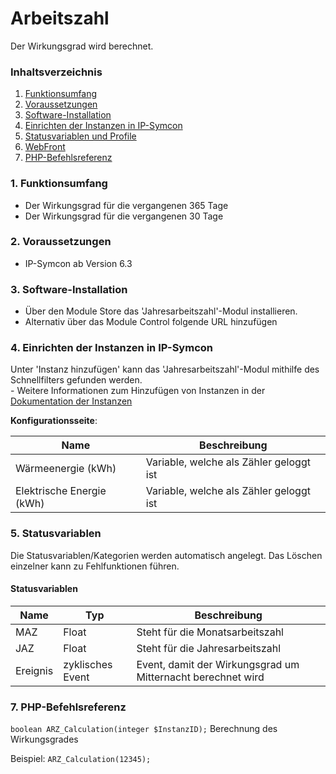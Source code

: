 # Arbeitszahl
Der Wirkungsgrad wird berechnet.

### Inhaltsverzeichnis

1. [Funktionsumfang](#1-funktionsumfang)
2. [Voraussetzungen](#2-voraussetzungen)
3. [Software-Installation](#3-software-installation)
4. [Einrichten der Instanzen in IP-Symcon](#4-einrichten-der-instanzen-in-ip-symcon)
5. [Statusvariablen und Profile](#5-statusvariablen-und-profile)
6. [WebFront](#6-webfront)
7. [PHP-Befehlsreferenz](#7-php-befehlsreferenz)

### 1. Funktionsumfang

* Der Wirkungsgrad für die vergangenen 365 Tage
* Der Wirkungsgrad für die vergangenen 30 Tage

### 2. Voraussetzungen

- IP-Symcon ab Version 6.3

### 3. Software-Installation

* Über den Module Store das 'Jahresarbeitszahl'-Modul installieren.
* Alternativ über das Module Control folgende URL hinzufügen

### 4. Einrichten der Instanzen in IP-Symcon

 Unter 'Instanz hinzufügen' kann das 'Jahresarbeitszahl'-Modul mithilfe des Schnellfilters gefunden werden.  
	- Weitere Informationen zum Hinzufügen von Instanzen in der [Dokumentation der Instanzen](https://www.symcon.de/service/dokumentation/konzepte/instanzen/#Instanz_hinzufügen)

__Konfigurationsseite__:

Name                      | Beschreibung
------------------------- | ------------------
Wärmeenergie (kWh)        | Variable, welche als Zähler geloggt ist 
Elektrische Energie (kWh) | Variable, welche als Zähler geloggt ist

### 5. Statusvariablen

Die Statusvariablen/Kategorien werden automatisch angelegt. Das Löschen einzelner kann zu Fehlfunktionen führen.

#### Statusvariablen

Name         | Typ              | Beschreibung
------------ | ---------------- | ------------
MAZ          | Float            | Steht für die Monatsarbeitszahl
JAZ          | Float            | Steht für die Jahresarbeitszahl
Ereignis     | zyklisches Event | Event, damit der Wirkungsgrad um Mitternacht berechnet wird

<!--Im englischen ist die Anzeige SPF Month und SPF Year. SPF steht für sesional performance factor---> 

### 7. PHP-Befehlsreferenz

`boolean ARZ_Calculation(integer $InstanzID);`
Berechnung des Wirkungsgrades

Beispiel:
`ARZ_Calculation(12345);`